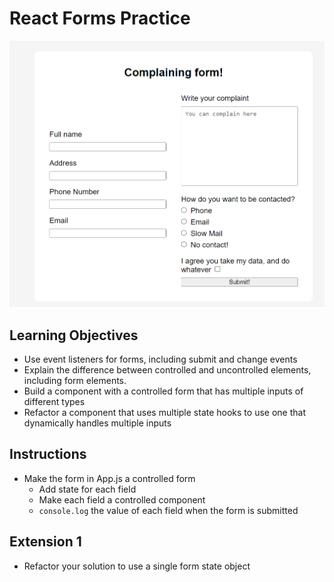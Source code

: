 # React Forms Practice

![](image.png)

## Learning Objectives
- Use event listeners for forms, including submit and change events
- Explain the difference between controlled and uncontrolled elements, including form elements.
- Build a component with a controlled form that has multiple inputs of different types
- Refactor a component that uses multiple state hooks to use one that dynamically handles multiple inputs

## Instructions
- Make the form in App.js a controlled form
  - Add state for each field
  - Make each field a controlled component
  - `console.log` the value of each field when the form is submitted

## Extension 1
- Refactor your solution to use a single form state object